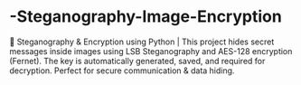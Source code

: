 # -Steganography-Image-Encryption
🔐 Steganography &amp; Encryption using Python | This project hides secret messages inside images using LSB Steganography and AES-128 encryption (Fernet). The key is automatically generated, saved, and required for decryption. Perfect for secure communication &amp; data hiding.
